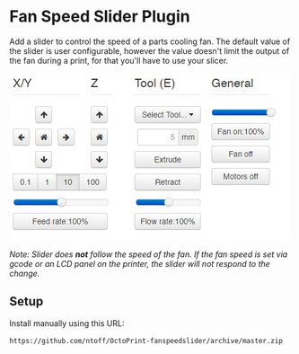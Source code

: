 # Fan Speed Slider Plugin

Add a slider to control the speed of a parts cooling fan. The default value of the slider is user configurable, however the value doesn't limit the output of the fan during a print, for that you'll have to use your slicer.

![](./image/slider.JPG)

*Note: Slider does __not__ follow the speed of the fan. If the fan speed is set via gcode or an LCD panel on the printer, the slider will not respond to the change.*

## Setup

Install manually using this URL:

    https://github.com/ntoff/OctoPrint-fanspeedslider/archive/master.zip

